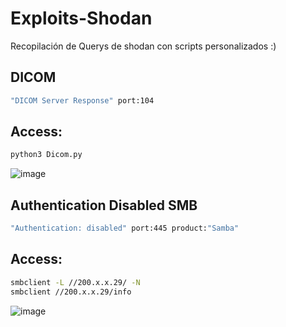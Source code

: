 # Exploits-Shodan

Recopilación de Querys de shodan con scripts personalizados :)

## DICOM 

```sh
"DICOM Server Response" port:104
```

## Access:

```sh
python3 Dicom.py
```

![image](https://github.com/HernanRodriguez1/Exploits-Shodan/assets/66162160/29f923e0-fbde-4526-a199-fbf71cb5319f)

## Authentication Disabled SMB

```sh
"Authentication: disabled" port:445 product:"Samba" 
```
## Access:

```sh
smbclient -L //200.x.x.29/ -N  
smbclient //200.x.x.29/info
```

![image](https://github.com/HernanRodriguez1/Exploits-Shodan/assets/66162160/da427f4b-0f7b-4f2b-9b0e-326da7e78420)
